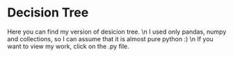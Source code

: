 # Decision Tree
Here you can find my version of desicion tree. \n
I used only pandas, numpy and collections, so I can assume that it is almost pure python :) \n
If you want to view my work, click on the .py file.
